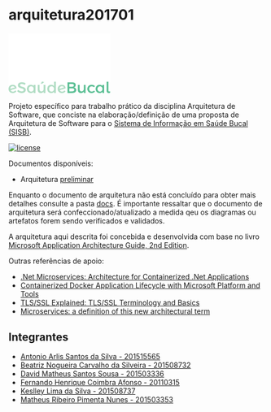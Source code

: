 # arquitetura201701

<a href="https://github.com/kyriosdata/sisb">
  <img src="https://github.com/kyriosdata/sisb/blob/master/info/logo/logo-642x380.png" alt="sisb-logo"  width="200"/>
</a>

Projeto específico para trabalho prático da disciplina Arquitetura de Software, que conciste na elaboração/definição de uma proposta de Arquitetura de Software para o [Sistema de Informação em Saúde Bucal (SISB)](https://github.com/kyriosdata/sisb).

[![license](https://img.shields.io/github/license/matheuspiment/arquitetura201701.svg)](https://github.com/matheuspiment/arquitetura201701/blob/master/LICENSE)

Documentos disponíveis:

* Arquitetura [preliminar](https://docs.google.com/document/d/1wX31X8pFJpG43R3MnWsarm4mxph_8DvxN9ocYt-6OsU/edit?usp=sharing) 

Enquanto o documento de arquitetura não está concluído para obter mais detalhes consulte a pasta [docs](https://github.com/matheuspiment/arquitetura201701/tree/master/docs). É importante ressaltar que o documento de arquitetura será confeccionado/atualizado a medida qeu os diagramas ou artefatos forem sendo verificados e validados.

A arquitetura aqui descrita foi concebida e desenvolvida com base no livro [Microsoft Application Architecture Guide, 2nd Edition](https://msdn.microsoft.com/en-us/library/ff650706.aspx.).

Outras referências de apoio:

* [.Net Microservices: Architecture for Containerized .Net Applications](https://aka.ms/microservicesebook)
* [Containerized Docker Application Lifecycle with Microsoft Platform and Tools](https://aka.ms/DockerLifeCycleeBook)
* [TLS/SSL Explained: TLS/SSL Terminology and Basics](https://dzone.com/articles/tlsssl-terminology-and-basics?edition=298023&utm_source=weekly%20digest&utm_medium=email&utm_campaign=wd%202017-05-10)
* [Microservices: a definition of this new architectural term](https://martinfowler.com/articles/microservices.html)

## Integrantes

- [Antonio Arlis Santos da Silva - 201515565](https://github.com/antlisufg)
- [Beatriz Nogueira Carvalho da Silveira - 201508732](https://github.com/BeatrizN) 
- [David Matheus Santos Sousa - 201503336](https://github.com/MSSDavid)
- [Fernando Henrique Coimbra Afonso - 20110315](https://github.com/goias5)
- [Keslley Lima da Silva - 201508737](https://github.com/keslleylima) 
- [Matheus Ribeiro Pimenta Nunes - 201503353](https://github.com/matheuspiment)
